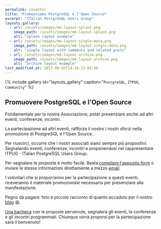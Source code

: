 ```yaml
---
permalink: /events/
title: "Promuoviamo PostgreSQL e l'Open Source"
excerpt: "ITalian PostgreSQL Users Group"
layouts_gallery:
  - url: /assets/images/mm-layout-splash.png
    image_path: /assets/images/mm-layout-splash.png
    alt: "splash layout example"
  - url: /assets/images/mm-layout-single-meta.png
    image_path: /assets/images/mm-layout-single-meta.png
    alt: "single layout with comments and related posts"
  - url: /assets/images/mm-layout-archive.png
    image_path: /assets/images/mm-layout-archive.png
    alt: "archive layout example"
last_modified_at: 2017-08-05T14:28:13-05:00
---
```


{% include gallery id="layouts_gallery" caption="`PostgreSQL`, `ITPUG`, `Community`" %}

## Promuovere PostgreSQL e l'Open Source

Fondamentale per la nostra Associazione, poter presenziare anche ad altri eventi, conferenze, incontri.

La partecipazione ad altri eventi, rafforza il nostro i nostri sforzi nella promozione di PostgreSQL e l'Open Source.

Per riuscirci, occorre che i nostri associati siano sempre più propositivi. Segnalando eventi, conferenze, incontri e proponendosi nel rappresentare ITPUG - ITalian PostgreSQL Users Group.

Per segnalare le proposte è molto facile. Basta [compilare l'apposito form](https://docs.google.com/forms/d/e/1FAIpQLSdfePlsGR-HzfXJbmrrdy7O8DfEREP9SSZ-4zxSWXYOlrVg9A/viewform) o inviare le stesse informazioni direttamente a mezzo [email](mailto:info@itpug.org).

I volontari che si proporranno per la partecipazione a questi eventi, riceveranno il materiale promozionale necessario per presenziare alla manifestazione.

Pegno da pagare: foto e piccolo racconto di quanto accaduto per il nostro [blog](http://blog.itpug.org/) :smile:.

[Una bacheca](/pages/bacheca/) con le proposte pervenute, segnalerà gli eventi, le conferenze e gli incontri programmati. Chiunque vorrà proporsi per la partecipazione sarà il benvenuto!
